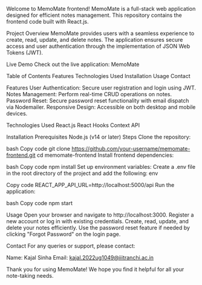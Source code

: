 Welcome to MemoMate frontend! MemoMate is a full-stack web application designed for efficient notes management. This repository contains the frontend code built with React.js.

Project Overview
MemoMate provides users with a seamless experience to create, read, update, and delete notes. The application ensures secure access and user authentication through the implementation of JSON Web Tokens (JWT).

Live Demo
Check out the live application: MemoMate

Table of Contents
Features
Technologies Used
Installation
Usage
Contact

Features
User Authentication: Secure user registration and login using JWT.
Notes Management: Perform real-time CRUD operations on notes.
Password Reset: Secure password reset functionality with email dispatch via Nodemailer.
Responsive Design: Accessible on both desktop and mobile devices.

Technologies Used
React.js
React Hooks
Context API

Installation
Prerequisites
Node.js (v14 or later)
Steps
Clone the repository:

bash
Copy code
git clone https://github.com/your-username/memomate-frontend.git
cd memomate-frontend
Install frontend dependencies:

bash
Copy code
npm install
Set up environment variables:
Create a .env file in the root directory of the project and add the following:
env

Copy code
REACT_APP_API_URL=http://localhost:5000/api
Run the application:

bash
Copy code
npm start

Usage
Open your browser and navigate to http://localhost:3000.
Register a new account or log in with existing credentials.
Create, read, update, and delete your notes efficiently.
Use the password reset feature if needed by clicking "Forgot Password" on the login page.

Contact
For any queries or support, please contact:

Name: Kajal Sinha
Email: kajal.2022ug1049@iiitranchi.ac.in

Thank you for using MemoMate! We hope you find it helpful for all your note-taking needs.
